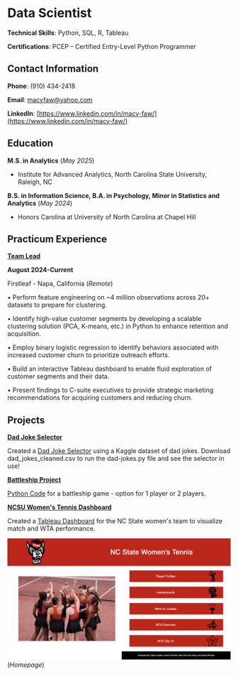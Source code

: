 # Data Scientist

**Technical Skills**: Python, SQL, R, Tableau

**Certifications**: PCEP – Certified Entry-Level Python Programmer


## Contact Information

**Phone**: (910) 434-2418

**Email**: macyfaw@yahoo.com

**LinkedIn**: [https://www.linkedin.com/in/macy-faw/](https://www.linkedin.com/in/macy-faw/)


## Education
**M.S. in Analytics** (_May 2025_)

- Institute for Advanced Analytics, North Carolina State University, Raleigh, NC


**B.S. in Information Science, B.A. in Psychology, Minor in Statistics and Analytics** (_May 2024_)

- Honors Carolina at University of North Carolina at Chapel Hill

## Practicum Experience
<ins>**Team Lead**</ins>

**August 2024-Current**

Firstleaf	- Napa, California (_Remote_)

•	Perform feature engineering on ~4 million observations across 20+ datasets to prepare for clustering.

•	Identify high-value customer segments by developing a scalable clustering solution (PCA, K-means, etc.) in Python to enhance retention and acquisition.

•	Employ binary logistic regression to identify behaviors associated with increased customer churn to prioritize outreach efforts.

•	Build an interactive Tableau dashboard to enable fluid exploration of customer segments and their data.

•	Present findings to C-suite executives to provide strategic marketing recommendations for acquiring customers and reducing churn.


## Projects
<ins>**Dad Joke Selector**</ins>

Created a [Dad Joke Selector](dad-jokes.py) using a Kaggle dataset of dad jokes. Download dad_jokes_cleaned.csv to run the dad-jokes.py file and see the selector in use! 


<ins>**Battleship Project**</ins>

[Python Code](battleship.py) for a battleship game - option for 1 player or 2 players. 


<ins>**NCSU Women's Tennis Dashboard**</ins>

Created a [Tableau Dashboard](https://public.tableau.com/app/profile/landon.docherty/viz/NCSUWomensTennis-3-2-2/HomePage) for the NC State women's team to visualize match and WTA performance. 

![Tennis Dashboard](dashboard.jpg)
(_Homepage_)


